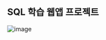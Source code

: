 ## SQL 학습 웹앱 프로젝트

![image](https://user-images.githubusercontent.com/60571718/236509378-cdcd0c12-dd7e-44af-a6ee-4aab07ad6e66.png)
